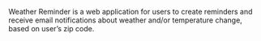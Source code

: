 Weather Reminder is a web application for users to create reminders and receive email notifications about weather and/or temperature change, based on user’s zip code. 
